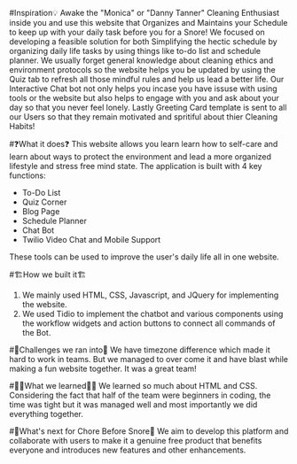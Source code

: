#Inspiration💡
Awake the "Monica" or "Danny Tanner" Cleaning Enthusiast inside you and use this website that Organizes and Maintains your  Schedule to keep up with your daily task before you for a Snore! We focused on developing a feasible solution for both Simplifying the hectic schedule by organizing daily life tasks by using things like to-do list and schedule planner. We usually forget general knowledge about cleaning ethics and environment protocols so the website helps you be updated by using the Quiz tab to refresh all those mindful rules and help us lead a better life. Our Interactive Chat bot not only helps you incase you have issuse with using tools or the website but also helps to engage with you and ask about your day so that you never feel lonely. Lastly Greeting Card template is sent to all our Users so that they remain motivated and spritiful about thier Cleaning Habits!

#❓What it does❓
This website allows you learn learn how to self-care and learn about ways to protect the environment and lead a more organized lifestyle and stress free mind state.
The application is built with 4 key functions:
- To-Do List
- Quiz Corner
- Blog Page
- Schedule Planner
- Chat Bot
- Twilio Video Chat and Mobile Support

These tools can be used to improve the user's daily life all in one website. 

#🏗️How we built it🏗️
1. We mainly used HTML, CSS, Javascript, and JQuery for implementing the website. 
2. We used Tidio to implement the chatbot and various components using the workflow widgets and action buttons to connect all commands of the Bot. 

#🚧Challenges we ran into🚧
We have timezone difference which made it hard to work in teams. But we managed to over come it and have blast while making a fun website together. It was a great team!

#🙋‍♂️What we learned🙋‍♂️
We learned so much about HTML and CSS. Considering the fact that half of the team were beginners in coding, the time was tight but it was managed well and most importantly we did everything together.

#💭What's next for Chore Before Snore💭
We aim to develop this platform and collaborate with users to make it a genuine free product that benefits everyone and introduces new features and other enhancements.

